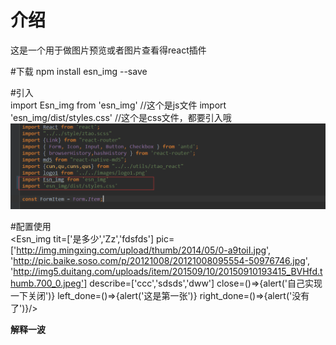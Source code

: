 # 介绍
这是一个用于做图片预览或者图片查看得react插件

#下载 
    npm install esn_img --save
    
#引入  
    import Esn_img from 'esn_img'  //这个是js文件
    import 'esn_img/dist/styles.css' //这个是css文件，都要引入哦
![一个直接得例子](https://github.com/aiyuekuang/esn_img/blob/master/src/images/lizi.png?raw=true "一个直接得例子")

#配置使用  
    <Esn_img tit=['是多少','Zz','fdsfds'] pic=['http://img.mingxing.com/upload/thumb/2014/05/0-a9toiI.jpg', 'http://pic.baike.soso.com/p/20121008/20121008095554-50976746.jpg', 'http://img5.duitang.com/uploads/item/201509/10/20150910193415_BVHfd.thumb.700_0.jpeg'] describe=['ccc','sdsds','dww'] close=()=>{alert('自己实现一下关闭')} left_done=()=>{alert('这是第一张')} right_done=()=>{alert('没有了')}/>
   
**解释一波**
    
